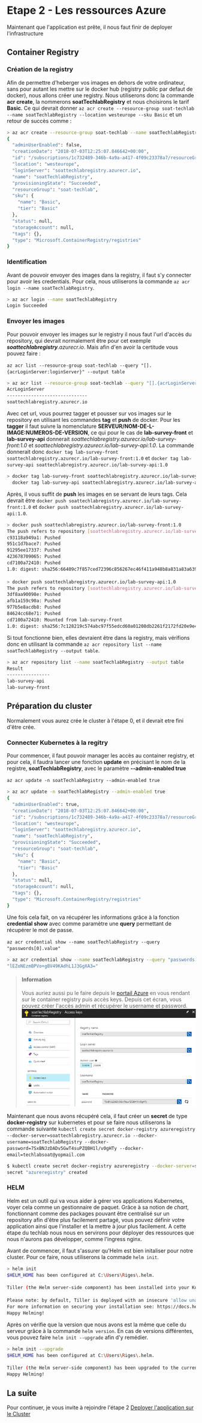 # Etape 2 - Les ressources Azure

Maintenant que l'application est prête, il nous faut finir de deployer l'infrastructure

## Container Registry

### Création de la registry

Afin de permettre d'heberger vos images en dehors de votre ordinateur, sans pour autant les mettre sur le docker hub (registry public par defaut de docker), nous allons créer une registry. Nous utiliserons donc la commande **acr create**, la nommerons **soatTechlabRegistry** et nous choisirons le tarif **Basic**. Ce qui devrait donner `az acr create --resource-group soat-techlab --name soatTechlabRegistry --location westeurope --sku Basic` et un retour de succès comme :

```sh
> az acr create --resource-group soat-techlab --name soatTechlabRegistry --location westeurope --sku Basic
{
  "adminUserEnabled": false,
  "creationDate": "2018-07-03T12:25:07.846642+00:00",
  "id": "/subscriptions/1c732489-346b-4a9a-a417-4f09c23378a7/resourceGroups/soat-techlab/providers/Microsoft.ContainerRegistry/registries/soatTechlabRegistry",
  "location": "westeurope",
  "loginServer": "soattechlabregistry.azurecr.io",
  "name": "soatTechlabRegistry",
  "provisioningState": "Succeeded",
  "resourceGroup": "soat-techlab",
  "sku": {
    "name": "Basic",
    "tier": "Basic"
  },
  "status": null,
  "storageAccount": null,
  "tags": {},
  "type": "Microsoft.ContainerRegistry/registries"
}
```

### Identification

Avant de pouvoir envoyer des images dans la registry, il faut s'y connecter pour avoir les credentials. Pour cela, nous utiliserons la commande `az acr login --name soatTechlabRegistry`.

```sh
> az acr login --name soatTechlabRegistry
Login Succeeded
```

### Envoyer les images

Pour pouvoir envoyer les images sur le registry il nous faut l'url d'accès du répository, qui devrait normalement être pour cet exemple _**soattechlabregistry**.azurecr.io_. Mais afin d'en avoir la certitude vous pouvez faire :

`az acr list --resource-group soat-techlab --query "[].{acrLoginServer:loginServer}" --output table`

```sh
> az acr list --resource-group soat-techlab --query "[].{acrLoginServer:loginServer}" --output table
AcrLoginServer
------------------------------
soattechlabregistry.azurecr.io
```

Avec cet url, vous pourrez tagger et pousser sur vos images sur le repository en utilisant les commandes **tag** et **push** de docker. Pour les **tagger** il faut suivre la nomenclature **SERVEUR/NOM-DE-L-IMAGE:NUMEROS-DE-VERSION**, ce qui pour le cas de **lab-survey-front** et **lab-survey-api** donnerait _soattechlabregistry.azurecr.io/lab-survey-front:1.0_ et _soattechlabregistry.azurecr.io/lab-survey-api:1.0_. La commande donnerait donc `docker tag lab-survey-front soattechlabregistry.azurecr.io/lab-survey-front:1.0` et `docker tag lab-survey-api soattechlabregistry.azurecr.io/lab-survey-api:1.0`

```sh
> docker tag lab-survey-front soattechlabregistry.azurecr.io/lab-survey-front:1.0
  docker tag lab-survey-api soattechlabregistry.azurecr.io/lab-survey-api:1.0
```

Après, il vous suffit de **push** les images en se servant de leurs tags. Cela devrait être `docker push soattechlabregistry.azurecr.io/lab-survey-front:1.0` et `docker push soattechlabregistry.azurecr.io/lab-survey-api:1.0`.

```sh
> docker push soattechlabregistry.azurecr.io/lab-survey-front:1.0
The push refers to repository [soattechlabregistry.azurecr.io/lab-survey-front]
c93118a949a1: Pushed
951c1d7bace7: Pushed
91295ee17337: Pushed
423678709065: Pushed
cd7100a72410: Pushed
1.0: digest: sha256:66409c7f857ced72396c856267ec46f411a948b8a831a83a6394c6c5c70fa506 size: 1364

> docker push soattechlabregistry.azurecr.io/lab-survey-api:1.0
The push refers to repository [soattechlabregistry.azurecr.io/lab-survey-api]
3df8aa90098e: Pushed
afb1a159c90a: Pushed
977b5e8acdb8: Pushed
84624cc68e71: Pushed
cd7100a72410: Mounted from lab-survey-front
1.0: digest: sha256:7c128219c574abc97f55edcd60a01208db2261f2172fd20e9e4b5a26f87fe7ab size: 1367
```

Si tout fonctionne bien, elles devraient être dans la registry, mais vérifions donc en utilisant la commande `az acr repository list --name soatTechlabRegistry --output table`.

```sh
> az acr repository list --name soatTechlabRegistry --output table
Result
----------------
lab-survey-api
lab-survey-front
```

## Préparation du cluster

Normalement vous aurez crée le cluster à l'étape 0, et il devrait etre fini d'être crée.

### Connecter Kubernetes à la regitry

Pour commencer, il faut pouvoir manager les accès au container registry, et pour cela, il faudra lancer une fonction **update** en précisant le nom de la registre, **soatTechlabRegistry**, avec le paramètre **--admin-enabled true**

`az acr update -n soatTechlabRegistry --admin-enabled true`

```sh
> az acr update -n soatTechlabRegistry --admin-enabled true
{
  "adminUserEnabled": true,
  "creationDate": "2018-07-03T12:25:07.846642+00:00",
  "id": "/subscriptions/1c732489-346b-4a9a-a417-4f09c23378a7/resourceGroups/soat-techlab/providers/Microsoft.ContainerRegistry/registries/soatTechlabRegistry",
  "location": "westeurope",
  "loginServer": "soattechlabregistry.azurecr.io",
  "name": "soatTechlabRegistry",
  "provisioningState": "Succeeded",
  "resourceGroup": "soat-techlab",
  "sku": {
    "name": "Basic",
    "tier": "Basic"
  },
  "status": null,
  "storageAccount": null,
  "tags": {},
  "type": "Microsoft.ContainerRegistry/registries"
}
```

Une fois cela fait, on va récupérer les informations grâce à la fonction **credential show** avec comme paramètre une **query** permettant de récupérer le mot de passe.

`az acr credential show --name soatTechlabRegistry --query "passwords[0].value"`

```sh
> az acr credential show --name soatTechlabRegistry --query "passwords[0].value"
"lEZoNEzmBPVo+gBV49KAdhL1J3GgXA3="
```

> #### Information
>
> Vous auriez aussi pu le faire depuis le [portail Azure](https://portal.azure.com) en vous rendant sur le container registry puis accès keys. Depuis cet écran, vous pouvez créer l'accès admin et récupérer le username et password.
> ![azure container registry access keys](assets/etape2-acr-credential.png)

Maintenant que nous avons récupéré cela, il faut créer un **secret** de type **docker-registry** sur kubernetes et pour se faire nous utiliserons la commande suivante `kubectl create secret docker-registry azureregistry --docker-server=soattechlabregistry.azurecr.io --docker-username=soatTechlabRegistry --docker-password=7SxBNJzDADv5GwT4suPZQBH1l/v0gHTy --docker-email=techlabsoat@yopmail.com`

```sh
$ kubectl create secret docker-registry azureregistry --docker-server=soattechlabregistry.azurecr.io --docker-username=soatTechlabRegistry --docker-password=7SxBNJzDADv5GwT4suPZQBH1l/v0gHTy --docker-email=techlabsoat@yopmail.com
secret "azureregistry" created
```

### HELM

Helm est un outil qui va vous aider à gérer vos applications Kubernetes, voyer cela comme un gestionnaire de paquet. Grâce à sa notion de _chart_, fonctionnant comme des packages pouvant être centralisé sur un repository afin d'être plus facilement partagé, vous pouvez définir votre application ainsi que l'installer et la mettre à jour plus facilement. A cette étape du techlab nous nous en servirons pour déployer des ressources que nous n'aurons pas développer, comme l'ingress nginx.

Avant de commencer, il faut s'assurer qu'Helm est bien initaliser pour notre cluster. Pour ce faire, nous utiliserons la commade `helm init`.

```sh
> helm init
$HELM_HOME has been configured at C:\Users\Riges\.helm.

Tiller (the Helm server-side component) has been installed into your Kubernetes Cluster.

Please note: by default, Tiller is deployed with an insecure 'allow unauthenticated users' policy.
For more information on securing your installation see: https://docs.helm.sh/using_helm/#securing-your-helm-installation
Happy Helming!
```

Après on vérifie que la version que nous avons est la même que celle du serveur grâce à la commande `helm version`. En cas de versions différentes, vous pouvez faire `helm init --upgrade` afin d'y remédier.

```sh
> helm init --upgrade
$HELM_HOME has been configured at C:\Users\Riges\.helm.

Tiller (the Helm server-side component) has been upgraded to the current version.
Happy Helming!
```

## La suite

Pour continuer, je vous invite à rejoindre l'étape 2 <a href="./3 - Deployer l'application sur le Cluster.md">Deployer l'application sur le Cluster</a>
